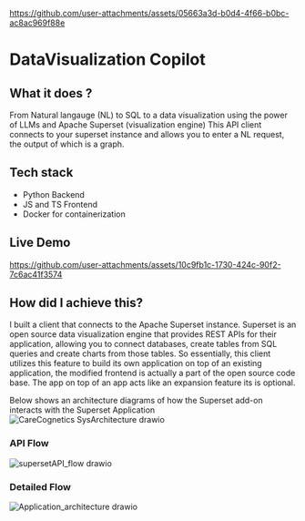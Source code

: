 
https://github.com/user-attachments/assets/05663a3d-b0d4-4f66-b0bc-ac8ac969f88e
# DataVisualization Copilot

## What it does ?

From Natural langauge (NL) to SQL to a data visualization using the power of LLMs and Apache Superset (visualization engine)
This API client connects to your superset instance and allows you to enter a NL request, the output of which is a graph.

## Tech stack
- Python Backend
- JS and TS Frontend
- Docker for containerization

## Live Demo




https://github.com/user-attachments/assets/10c9fb1c-1730-424c-90f2-7c6ac41f3574

## How did I achieve this?

I built a client that connects to the Apache Superset instance. Superset is an open source data visualization engine that provides REST APIs for their application, allowing you to connect databases, create tables from SQL queries and create charts from those tables. 
So essentially, this client utilizes this feature to build its own application on top of an existing application, the modified frontend is actually a part of the open source code base. The app on top of an app acts like an expansion feature its is optional.

Below shows an architecture diagrams of how the Superset add-on interacts with the Superset Application 
![CareCognetics SysArchitecture drawio](https://github.com/user-attachments/assets/0ce30407-c489-4265-abc7-93d14afbd94d)

### API Flow
![supersetAPI_flow drawio](https://github.com/user-attachments/assets/5ed4ecd1-e01e-4464-b91b-dbf9ad28b6e2)

### Detailed Flow
![Application_architecture drawio](https://github.com/user-attachments/assets/fa696877-e787-4243-a514-ffd5543b1bd1)
